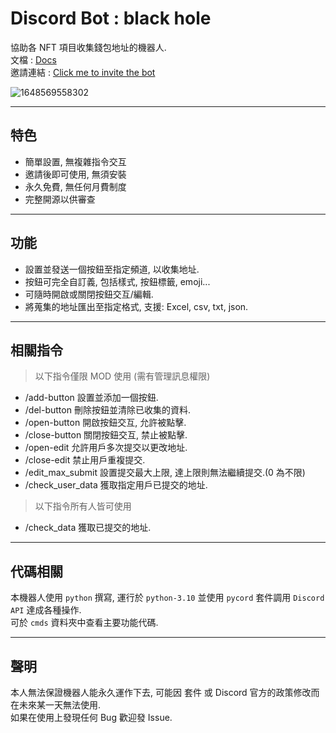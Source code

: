 # Discord Bot : black hole
 協助各 NFT 項目收集錢包地址的機器人.  
 文檔 : [Docs](https://docs.wormhole.wiserver.tw/black-hole-bot/introduce "Docs")  
 邀請連結 : [Click me to invite the bot](https://discord.com/api/oauth2/authorize?client_id=958304389561462834&permissions=2147847168&scope=bot%20applications.commands "Click me to invite the bot")
 
![1648569558302](https://user-images.githubusercontent.com/40823034/160655387-ac94192d-c5bd-4490-ab55-fd35730ba750.gif)

------------

## 特色
- 簡單設置, 無複雜指令交互
- 邀請後即可使用, 無須安裝
- 永久免費, 無任何月費制度
- 完整開源以供審查

------------

## 功能
- 設置並發送一個按鈕至指定頻道, 以收集地址.
- 按鈕可完全自訂義, 包括樣式, 按鈕標籤, emoji...
- 可隨時開啟或關閉按鈕交互/編輯.
- 將蒐集的地址匯出至指定格式, 支援: Excel, csv, txt, json.

------------


## 相關指令
> 以下指令僅限 MOD 使用 (需有管理訊息權限)
- /add-button 設置並添加一個按鈕.
- /del-button 刪除按鈕並清除已收集的資料.
- /open-button 開啟按鈕交互, 允許被點擊.
- /close-button 關閉按鈕交互, 禁止被點擊.
- /open-edit 允許用戶多次提交以更改地址.
- /close-edit 禁止用戶重複提交.
- /edit_max_submit 設置提交最大上限, 達上限則無法繼續提交.(0 為不限)
- /check_user_data 獲取指定用戶已提交的地址.

> 以下指令所有人皆可使用
- /check_data 獲取已提交的地址.

------------


## 代碼相關
本機器人使用 `python` 撰寫, 運行於 `python-3.10` 並使用 `pycord` 套件調用 `Discord API` 達成各種操作.  
可於 `cmds` 資料夾中查看主要功能代碼.

------------


## 聲明
本人無法保證機器人能永久運作下去, 可能因 套件 或 Discord 官方的政策修改而在未來某一天無法使用.  
如果在使用上發現任何 Bug 歡迎發 Issue.
